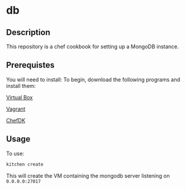 # db

## Description
This repository is a chef cookbook for setting up a MongoDB instance.

## Prerequistes
You will need to install:
To begin, download the following programs and install them:

[Virtual Box](https://www.virtualbox.org/wiki/Downloads)

[Vagrant](https://www.vagrantup.com/downloads.html)

[ChefDK](https://downloads.chef.io/chefdk)

## Usage
To use:

```bash
kitchen create
```
This will create the VM containing the mongodb server listening on `0.0.0.0:27017`


